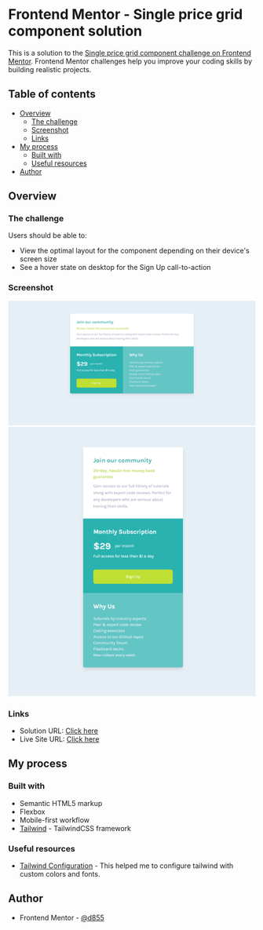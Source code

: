 # Frontend Mentor - Single price grid component solution

This is a solution to the [Single price grid component challenge on Frontend Mentor](https://www.frontendmentor.io/challenges/single-price-grid-component-5ce41129d0ff452fec5abbbc). Frontend Mentor challenges help you improve your coding skills by building realistic projects.

## Table of contents

- [Overview](#overview)
    - [The challenge](#the-challenge)
    - [Screenshot](#screenshot)
    - [Links](#links)
- [My process](#my-process)
    - [Built with](#built-with)
    - [Useful resources](#useful-resources)
- [Author](#author)

## Overview

### The challenge

Users should be able to:

- View the optimal layout for the component depending on their device's screen size
- See a hover state on desktop for the Sign Up call-to-action

### Screenshot

![](./screenshots/2022-10-18-09-41-price-component.test.png)
![](./screenshots/2022-10-18-09-42-price-component.test.png)

### Links

- Solution URL: [Click here](https://www.frontendmentor.io/solutions/single-price-grid-component-cx1msxafPx)
- Live Site URL: [Click here](https://price-component-seven.vercel.app/)

## My process

### Built with

- Semantic HTML5 markup
- Flexbox
- Mobile-first workflow
- [Tailwind](https://tailwindcss.com/) - TailwindCSS framework

### Useful resources

- [Tailwind Configuration](https://tailwindcss.com/docs/configuration) - This helped me to configure tailwind with custom colors and fonts.

## Author

- Frontend Mentor - [@d855](https://www.frontendmentor.io/profile/d855)